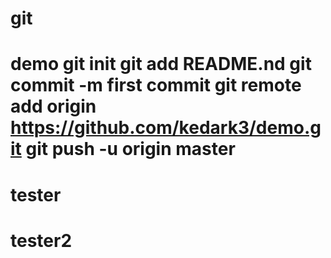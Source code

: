 # git
# demo git init git add README.nd git commit -m first commit git remote add origin https://github.com/kedark3/demo.git git push -u origin master
# tester
# tester2
